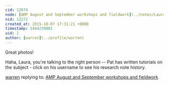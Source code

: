 ```yaml
---
cid: 12674
node: [AMP August and September workshops and fieldwork](../notes/LauraChipley/10-06-2015/amp-august-and-september-workshops-and-fieldwork)
nid: 12272
created_at: 2015-10-07 17:31:21 +0000
timestamp: 1444239081
uid: 1
author: [warren](../profile/warren)
---
```


Great photos!

Haha, Laura, you're talking to the right person -- Pat has written tutorials on the subject - click on his username to see his research note history. 

[warren](../profile/warren) replying to: [AMP August and September workshops and fieldwork](../notes/LauraChipley/10-06-2015/amp-august-and-september-workshops-and-fieldwork)

